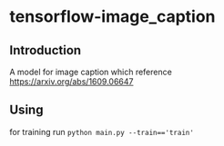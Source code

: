 # tensorflow-image_caption

## Introduction
A model for image caption which reference https://arxiv.org/abs/1609.06647

## Using
for training run `python main.py --train=='train'`
